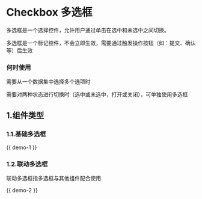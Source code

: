 # Checkbox 多选框

多选框是一个选择控件，允许用户通过单击在选中和未选中之间切换。

多选框是一个标记控件，不会立即生效，需要通过触发操作按钮（如：提交、确认等）后生效

### 何时使用
需要从一个数据集中选择多个选项时

需要对两种状态进行切换时（选中或未选中，打开或关闭），可单独使用多选框

## 1.组件类型
### 1.1.基础多选框

{{ demo-1 }}

### 1.2.联动多选框
联动多选框指多选框与其他组件配合使用

{{ demo-2 }}
